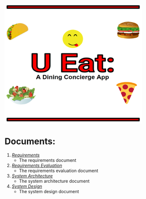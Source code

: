![U Eat Logo](Logo.PNG)

# Documents:
1. [*Requirements*](HW1-Requirements.pdf)
	- The requirements document 
2. [*Requirements Evaluation*](HW2-EvaluatingRequirements.pdf)
	- The requirements evaluation document 
3. [*System Architecture*](HW3-Architecture.pdf)
	- The system architecture document 
4. [*System Design*]()
	- The system design document 


